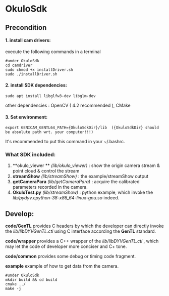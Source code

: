 # OkuloSdk

## Precondition

#### 1. install cam drivers:

execute the following commands in a terminal

```
#under OkuloSdk
cd camdriver
sudo chmod +x installDriver.sh
sudo ./installDriver.sh
```

#### 2. install SDK dependencies: 

```
sudo apt install libglfw3-dev libglm-dev
```

other dependencies : OpenCV ( 4.2 recommended ), CMake

#### 3. Set environment: 

```
export GENICAM_GENTL64_PATH={OkuloSdkDir}/lib  ({OkuloSdkDir} should be absolute path wrt. your computer!!!)
```

It's recommended to put this command in your  ~/.bashrc.

### What SDK included:

1. **okulo_viewer ** *(lib/okulo_viewer)* : show the origin camera stream & point cloud & control the stream
2. **streamShow** *(lib/streamShow)* : the example/streamShow output
3. **getCameraPara** *(lib/getCameraPara)* : acquire the calibrated parameters recorded in the camera.
4. **OkuloTest.py** *(lib/streamShow)* : python example, which invoke the *lib/pydyv.cpython-38-x86_64-linux-gnu.so* indeed.



## Develop:

**code/GenTL** provides C headers by which the developer can directly invoke the *lib/libDYVGenTL.cti*  using  C interface according the **GenTL** standard.

**code/wrapper** provides a C++ wrapper of the *lib/libDYVGenTL.cti* , which may let the code of developer more conciser and C+ tone.

**code/common** provides some debug or timing code fragment.

**example** example of how to get data from the camera.

```
#under OkuloSdk
mkdir build && cd build
cmake ../
make -j
```



